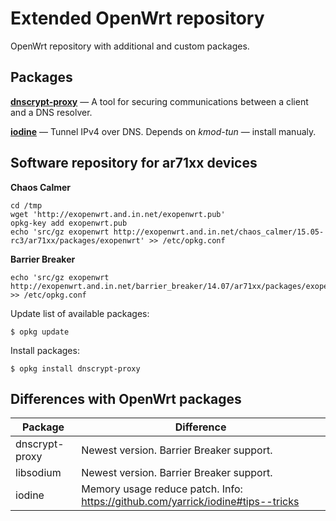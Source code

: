 # Extended OpenWrt repository
OpenWrt repository with additional and custom packages.

## Packages
[**dnscrypt-proxy**](https://dnscrypt.org/) — A tool for securing communications between a client and a DNS resolver.

[**iodine**](http://code.kryo.se/iodine/) — Tunnel IPv4 over DNS. Depends on *kmod-tun* — install manualy.

## Software repository for ar71xx devices
**Chaos Calmer**

    cd /tmp
    wget 'http://exopenwrt.and.in.net/exopenwrt.pub'
    opkg-key add exopenwrt.pub
    echo 'src/gz exopenwrt http://exopenwrt.and.in.net/chaos_calmer/15.05-rc3/ar71xx/packages/exopenwrt' >> /etc/opkg.conf

**Barrier Breaker**

    echo 'src/gz exopenwrt http://exopenwrt.and.in.net/barrier_breaker/14.07/ar71xx/packages/exopenwrt' >> /etc/opkg.conf

Update list of available packages:

    $ opkg update

Install packages:

    $ opkg install dnscrypt-proxy

## Differences with OpenWrt packages
| Package        | Difference                                                                      |
|----------------|---------------------------------------------------------------------------------|
| dnscrypt-proxy | Newest version. Barrier Breaker support.                                        |
| libsodium      | Newest version. Barrier Breaker support.                                        |
| iodine         | Memory usage reduce patch. Info: https://github.com/yarrick/iodine#tips--tricks |
